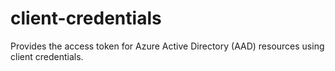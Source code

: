 # client-credentials
Provides the access token for Azure Active Directory (AAD) resources using client credentials.
